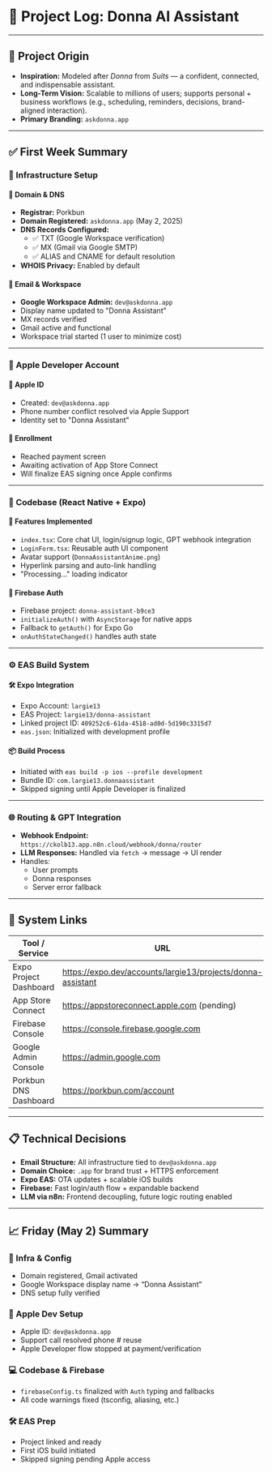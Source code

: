 # 📘 Project Log: Donna AI Assistant

---

## 🔹 Project Origin

- **Inspiration:** Modeled after _Donna_ from _Suits_ — a confident, connected, and indispensable assistant.
- **Long-Term Vision:** Scalable to millions of users; supports personal + business workflows (e.g., scheduling, reminders, decisions, brand-aligned interaction).
- **Primary Branding:** `askdonna.app`

---

## ✅ First Week Summary

### 🧩 Infrastructure Setup

#### 🔧 Domain & DNS

- **Registrar:** Porkbun
- **Domain Registered:** `askdonna.app` (May 2, 2025)
- **DNS Records Configured:**
  - ✅ TXT (Google Workspace verification)
  - ✅ MX (Gmail via Google SMTP)
  - ✅ ALIAS and CNAME for default resolution
- **WHOIS Privacy:** Enabled by default

#### 📨 Email & Workspace

- **Google Workspace Admin:** `dev@askdonna.app`
- Display name updated to "Donna Assistant"
- MX records verified
- Gmail active and functional
- Workspace trial started (1 user to minimize cost)

---

### 🍎 Apple Developer Account

#### 🔐 Apple ID

- Created: `dev@askdonna.app`
- Phone number conflict resolved via Apple Support
- Identity set to "Donna Assistant"

#### 🧾 Enrollment

- Reached payment screen
- Awaiting activation of App Store Connect
- Will finalize EAS signing once Apple confirms

---

### 🧱 Codebase (React Native + Expo)

#### 🔨 Features Implemented

- `index.tsx`: Core chat UI, login/signup logic, GPT webhook integration
- `LoginForm.tsx`: Reusable auth UI component
- Avatar support (`DonnaAssistantAnime.png`)
- Hyperlink parsing and auto-link handling
- "Processing..." loading indicator

#### 🔐 Firebase Auth

- Firebase project: `donna-assistant-b9ce3`
- `initializeAuth()` with `AsyncStorage` for native apps
- Fallback to `getAuth()` for Expo Go
- `onAuthStateChanged()` handles auth state

---

### ⚙️ EAS Build System

#### 🛠 Expo Integration

- Expo Account: `largie13`
- EAS Project: `largie13/donna-assistant`
- Linked project ID: `409252c6-61da-4518-ad0d-5d190c3315d7`
- `eas.json`: Initialized with development profile

#### 📦 Build Process

- Initiated with `eas build -p ios --profile development`
- Bundle ID: `com.largie13.donnaassistant`
- Skipped signing until Apple Developer is finalized

---

### 🌐 Routing & GPT Integration

- **Webhook Endpoint:** `https://ckolb13.app.n8n.cloud/webhook/donna/router`
- **LLM Responses:** Handled via `fetch` → message → UI render
- Handles:
  - User prompts
  - Donna responses
  - Server error fallback

---

## 🔗 System Links

| Tool / Service         | URL                                                         |
| ---------------------- | ----------------------------------------------------------- |
| Expo Project Dashboard | https://expo.dev/accounts/largie13/projects/donna-assistant |
| App Store Connect      | https://appstoreconnect.apple.com (pending)                 |
| Firebase Console       | https://console.firebase.google.com                         |
| Google Admin Console   | https://admin.google.com                                    |
| Porkbun DNS Dashboard  | https://porkbun.com/account                                 |

---

## 📋 Technical Decisions

- **Email Structure:** All infrastructure tied to `dev@askdonna.app`
- **Domain Choice:** `.app` for brand trust + HTTPS enforcement
- **Expo EAS:** OTA updates + scalable iOS builds
- **Firebase:** Fast login/auth flow + expandable backend
- **LLM via n8n:** Frontend decoupling, future logic routing enabled

---

## 📈 Friday (May 2) Summary

### 🔧 Infra & Config

- Domain registered, Gmail activated
- Google Workspace display name → “Donna Assistant”
- DNS setup fully verified

### 🍎 Apple Dev Setup

- Apple ID: `dev@askdonna.app`
- Support call resolved phone # reuse
- Apple Developer flow stopped at payment/verification

### 💻 Codebase & Firebase

- `firebaseConfig.ts` finalized with `Auth` typing and fallbacks
- All code warnings fixed (tsconfig, aliasing, etc.)

### 🛠️ EAS Prep

- Project linked and ready
- First iOS build initiated
- Skipped signing pending Apple access
